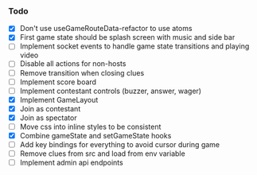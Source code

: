 
### Todo

- [x] Don't use useGameRouteData-refactor to use atoms
- [x] First game state should be splash screen with music and side bar
- [ ] Implement socket events to handle game state transitions and playing video
- [ ] Disable all actions for non-hosts
- [ ] Remove transition when closing clues
- [ ] Implement score board
- [ ] Implement contestant controls (buzzer, answer, wager)
- [x] Implement GameLayout
- [x] Join as contestant 
- [x] Join as spectator
- [ ] Move css into inline styles to be consistent
- [x] Combine gameState and setGameState hooks
- [ ] Add key bindings for everything to avoid cursor during game
- [ ] Remove clues from src and load from env variable
- [ ] Implement admin api endpoints
